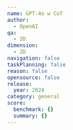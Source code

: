 ```yaml
---
name: GPT-4o w CoT
author:
  - OpenAI
qa:
  - 2D
dimension:
  - 2D
navigation: false
taskPlanning: false
reason: false
opensource: false
release:
  year: 2024
category: general
score:
  benchmark: {}
  summary: {}
---
```

